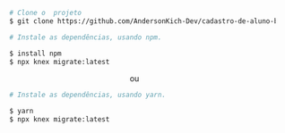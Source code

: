 ```bash
    # Clone o  projeto
    $ git clone https://github.com/AndersonKich-Dev/cadastro-de-aluno-backend.git
```

```bash
    # Instale as dependências, usando npm.

    $ install npm
    $ npx knex migrate:latest
```

<p align='center'> ou </p>

```bash
    # Instale as dependências, usando yarn.

    $ yarn
    $ npx knex migrate:latest
```
